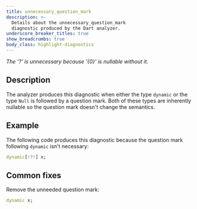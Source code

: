 ```yaml
---
title: unnecessary_question_mark
description: >-
  Details about the unnecessary_question_mark
  diagnostic produced by the Dart analyzer.
underscore_breaker_titles: true
show_breadcrumbs: true
body_class: highlight-diagnostics
---
```


_The '?' is unnecessary because '{0}' is nullable without it._

## Description

The analyzer produces this diagnostic when either the type `dynamic` or the
type `Null` is followed by a question mark. Both of these types are
inherently nullable so the question mark doesn't change the semantics.

## Example

The following code produces this diagnostic because the question mark
following `dynamic` isn't necessary:

```dart
dynamic[!?!] x;
```

## Common fixes

Remove the unneeded question mark:

```dart
dynamic x;
```
